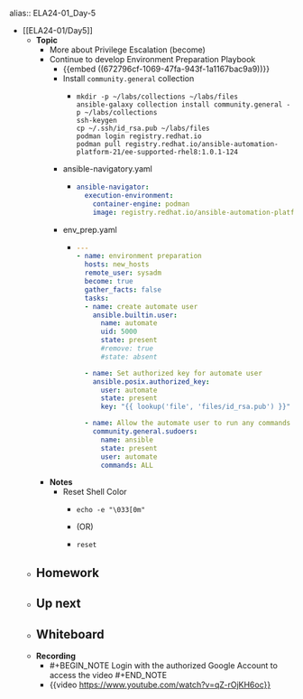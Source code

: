 alias:: ELA24-01_Day-5

- [[ELA24-01/Day5]]
	- **Topic**
		- More about Privilege Escalation (become)
		- Continue to develop Environment Preparation Playbook
			- {{embed ((672796cf-1069-47fa-943f-1a1167bac9a9))}}
			- Install `community.general` collection
				- ```shell
				  mkdir -p ~/labs/collections ~/labs/files
				  ansible-galaxy collection install community.general -p ~/labs/collections
				  ssh-keygen
				  cp ~/.ssh/id_rsa.pub ~/labs/files
				  podman login registry.redhat.io
				  podman pull registry.redhat.io/ansible-automation-platform-21/ee-supported-rhel8:1.0.1-124
				  ```
			- ansible-navigatory.yaml
				- ```yaml
				  ansible-navigator:
				    execution-environment:
				      container-engine: podman
				      image: registry.redhat.io/ansible-automation-platform-21/ee-supported-rhel8:1.0.1-124
				  ```
			- env_prep.yaml
				- ```yaml
				  ---
				  - name: environment preparation
				    hosts: new_hosts
				    remote_user: sysadm
				    become: true
				    gather_facts: false
				    tasks:
				    - name: create automate user
				      ansible.builtin.user:
				        name: automate
				        uid: 5000
				        state: present
				        #remove: true
				        #state: absent
				  
				    - name: Set authorized key for automate user
				      ansible.posix.authorized_key:
				        user: automate
				        state: present
				        key: "{{ lookup('file', 'files/id_rsa.pub') }}"
				  
				    - name: Allow the automate user to run any commands
				      community.general.sudoers:
				        name: ansible
				        state: present
				        user: automate
				        commands: ALL
				  ```
		- **Notes**
			- Reset Shell Color
				- ```shell
				  echo -e "\033[0m"
				  ```
				- (OR)
				- ```shell
				  reset
				  ```
	- **Homework**
		-
	- **Up next**
		-
	- **Whiteboard**
		-
	- **Recording**
		- #+BEGIN_NOTE
		  Login with the authorized Google Account to access the video
		  #+END_NOTE
		- {{video https://www.youtube.com/watch?v=qZ-rOjKH6oc}}